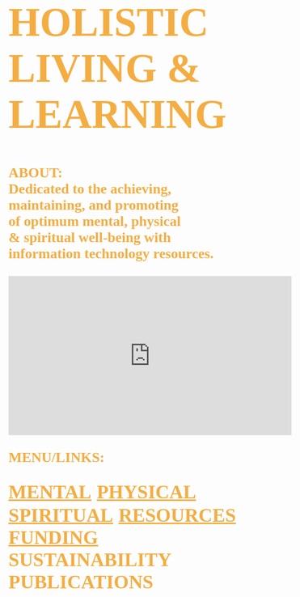 
<!DOCTYPE html>
<html lang="en-us">
	<body style="background-image:url(https://i.ytimg.com/vi/PYFiPerugzA/hqdefault.jpg);
		background-repeat:no-repeat;
		background-size:cover;
		background-position: center center;">
		<h1 style="font-family:serif;font-size:80px;color:#f4ad42;">
			HOLISTIC LIVING & LEARNING
		</h1>
		<p style="font-family:serif;font-weight:bold;font-size:28px;color:#f4ad42;">
			ABOUT:<br>
	        	Dedicated to the achieving,<br>
			maintaining, and promoting<br> 
			of optimum mental, physical<br>
			& spiritual well-being with<br> 
			information technology resources.
		</p>
		<iframe width="560" height="315" 
			src="https://www.youtube.com/embed/I2fsYFzQ3Sk" 
			frameborder="0" allowfullscreen>
		</iframe>
		<p style="font-family:serif;color:#f4ad42;font-size:28px;font-weight:bold;">
			MENU/LINKS:
		</p>
		<nav style="font-size:38px;">
			<a style="font-family:serif;font-weight:bold;color:#f4ad42;" href="http://www.mooc-list.com/"       	       				target="_blank">MENTAL</a>
			<a style="font-family:serif;font-weight:bold;color:#f4ad42;" href="http://www.webmd.com/" 	 	 	                         target="_blank">PHYSICAL</a>
			<a style="font-family:serif;font-weight:bold;color:#f4ad42;" href="http://www.plotinus.com/" 
			target="_blank">SPIRITUAL</a>
			<a style="font-family:serif;font-weight:bold;color:#f4ad42;" href="http://en.wikipedia.org/wiki/Main_Page" 
			target="_blank">RESOURCES</a>
			<a style="font-family:serif;font-weight:bold;color:#f4ad42;" href="https://www.indiegogo.com/#/picks_for_you/"
			target="_blank">FUNDING</a>
			<a style="font-family:serif;font-weight:bold;color:#f4ad42;" herf="http://www.self-sufficient-farm-living.com/" 
			target="_blank">SUSTAINABILITY</a>
			<a style="font-family:serif;font-weight:bold;color:#f4ad42;" herf="https://books.google.com/"
			target="_blank">PUBLICATIONS</a>
		</nav>
	</body>
</html>

